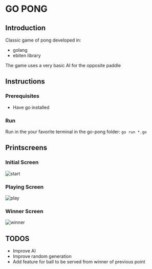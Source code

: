 
# GO PONG

## Introduction
Classic game of pong developed in:
- golang
- ebiten library

The game uses a very basic AI for the opposite paddle

## Instructions
### Prerequisites
- Have go installed

### Run
Run in the your favorite terminal in the go-pong folder:
`go run *.go`

## Printscreens
### Initial Screen
![start](https://user-images.githubusercontent.com/4789838/130366848-ed34e60c-7b93-4d08-8cfe-fcaf7d7eb297.png)

### Playing Screen
![play](https://user-images.githubusercontent.com/4789838/130366868-f0ed6378-1377-4aa5-91ac-111132ab237f.png)

### Winner Screen
![winner](https://user-images.githubusercontent.com/4789838/130366874-a54520c5-15c2-43cb-86c3-4cc098cb144d.png)


## TODOS
- Improve AI
- Improve random generation
- Add feature for ball to be served from winner of previous point
